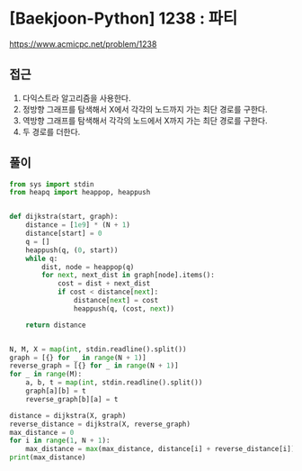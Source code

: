 [Baekjoon-Python] 1238 : 파티
=
<https://www.acmicpc.net/problem/1238>


접근
--


1. 다익스트라 알고리즘을 사용한다.
2. 정방향 그래프를 탐색해서 X에서 각각의 노드까지 가는 최단 경로를 구한다.
3. 역방향 그래프를 탐색해서 각각의 노드에서 X까지 가는 최단 경로를 구한다.
4. 두 경로를 더한다.


풀이
--



```python
from sys import stdin
from heapq import heappop, heappush


def dijkstra(start, graph):
    distance = [1e9] * (N + 1)
    distance[start] = 0
    q = []
    heappush(q, (0, start))
    while q:
        dist, node = heappop(q)
        for next, next_dist in graph[node].items():
            cost = dist + next_dist
            if cost < distance[next]:
                distance[next] = cost
                heappush(q, (cost, next))

    return distance


N, M, X = map(int, stdin.readline().split())
graph = [{} for _ in range(N + 1)]
reverse_graph = [{} for _ in range(N + 1)]
for _ in range(M):
    a, b, t = map(int, stdin.readline().split())
    graph[a][b] = t
    reverse_graph[b][a] = t

distance = dijkstra(X, graph)
reverse_distance = dijkstra(X, reverse_graph)
max_distance = 0
for i in range(1, N + 1):
    max_distance = max(max_distance, distance[i] + reverse_distance[i])
print(max_distance)
```

